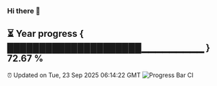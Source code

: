 ### Hi there 👋
⏳ Year progress { █████████████████████▁▁▁▁▁▁▁▁▁ } 72.67 %
---
⏰ Updated on Tue, 23 Sep 2025 06:14:22 GMT
![Progress Bar CI](https://github.com/Moyi321/Moyi321/workflows/Progress%20Bar%20CI/badge.svg)
